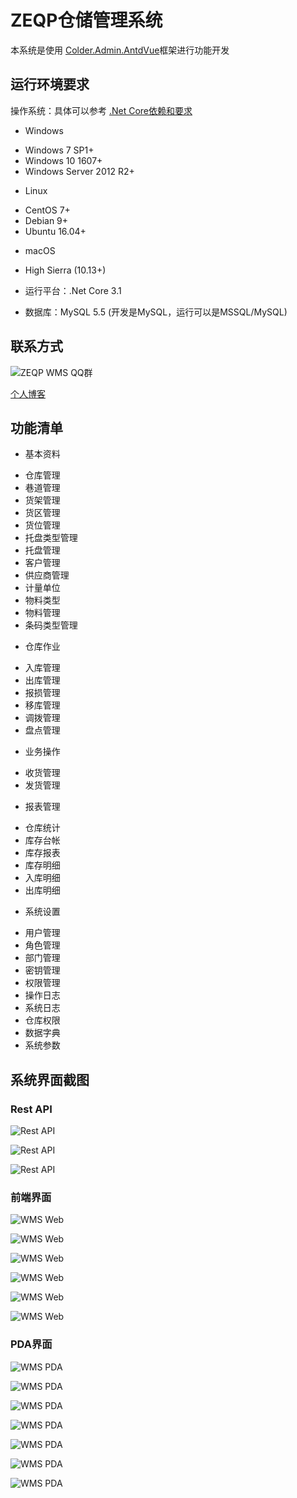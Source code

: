 # ZEQP仓储管理系统本系统是使用 [Colder.Admin.AntdVue](https://github.com/Coldairarrow/Colder.Admin.AntdVue)框架进行功能开发## 运行环境要求操作系统：具体可以参考 [.Net Core依赖和要求](https://docs.microsoft.com/zh-cn/dotnet/core/install/dependencies?tabs=netcore31&pivots=os-windows) + Windows   - Windows 7 SP1+  - Windows 10 1607+  - Windows Server 2012 R2+ + Linux   - CentOS 7+  - Debian 9+  - Ubuntu 16.04+ + macOS   - High Sierra (10.13+)* 运行平台：.Net Core 3.1* 数据库：MySQL 5.5 (开发是MySQL，运行可以是MSSQL/MySQL)## 联系方式![ZEQP WMS QQ群](./docs/OpenSource/QQGroup1QrCode.png)[个人博客](https://www.giantliu.cn)## 功能清单+ 基本资料 - 仓库管理 - 巷道管理 - 货架管理 - 货区管理 - 货位管理 - 托盘类型管理 - 托盘管理 - 客户管理 - 供应商管理 - 计量单位 - 物料类型 - 物料管理 - 条码类型管理+ 仓库作业 - 入库管理 - 出库管理 - 报损管理 - 移库管理 - 调拨管理 - 盘点管理+ 业务操作 - 收货管理 - 发货管理+ 报表管理 - 仓库统计 - 库存台帐 - 库存报表 - 库存明细 - 入库明细 - 出库明细+ 系统设置 - 用户管理 - 角色管理 - 部门管理 - 密钥管理 - 权限管理 - 操作日志 - 系统日志 - 仓库权限 - 数据字典 - 系统参数## 系统界面截图### Rest API![Rest API](./docs/OpenSource/AppImg/API1.png)![Rest API](./docs/OpenSource/AppImg/API2.png)![Rest API](./docs/OpenSource/AppImg/API3.png)### 前端界面![WMS Web](./docs/OpenSource/AppImg/Web1.png)![WMS Web](./docs/OpenSource/AppImg/Web2.png)![WMS Web](./docs/OpenSource/AppImg/Web3.png)![WMS Web](./docs/OpenSource/AppImg/Web4.png)![WMS Web](./docs/OpenSource/AppImg/Web5.png)![WMS Web](./docs/OpenSource/AppImg/Web6.png)### PDA界面![WMS PDA](./docs/OpenSource/AppImg/PDA1.png)![WMS PDA](./docs/OpenSource/AppImg/PDA2.png)![WMS PDA](./docs/OpenSource/AppImg/PDA3.png)![WMS PDA](./docs/OpenSource/AppImg/PDA4.png)![WMS PDA](./docs/OpenSource/AppImg/PDA5.png)![WMS PDA](./docs/OpenSource/AppImg/PDA6.png)![WMS PDA](./docs/OpenSource/AppImg/PDA7.png)